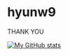 # hyunw9

THANK YOU


[![My GitHub stats](https://github-readme-stats.vercel.app/api?username=hyunw9)](https://github.com/hyunw9/github-readme-stats)
